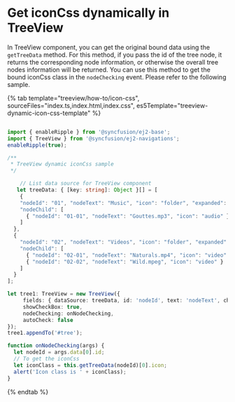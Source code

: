 # Get iconCss dynamically in TreeView

In TreeView component, you can get the original bound data using the `getTreeData` method. For this method, if you pass the id of the tree node, it returns the corresponding node information, or otherwise the overall tree nodes information will be returned. You can use this method to get the bound iconCss class in the `nodeChecking` event. Please refer to the following sample.

{% tab template="treeview/how-to/icon-css", sourceFiles="index.ts,index.html,index.css", es5Template="treeview-dynamic-icon-css-template" %}

```typescript

import { enableRipple } from '@syncfusion/ej2-base';
import { TreeView } from '@syncfusion/ej2-navigations';
enableRipple(true);

/**
 * TreeView dynamic iconCss sample
 */

    // List data source for TreeView component
   let treeData: { [key: string]: Object }[] = [
    {
    "nodeId": "01", "nodeText": "Music", "icon": "folder", "expanded": true,
    "nodeChild": [
      { "nodeId": "01-01", "nodeText": "Gouttes.mp3", "icon": "audio" }
    ]
  },
  {
    "nodeId": "02", "nodeText": "Videos", "icon": "folder", "expanded": true,
    "nodeChild": [
      { "nodeId": "02-01", "nodeText": "Naturals.mp4", "icon": "video" },
      { "nodeId": "02-02", "nodeText": "Wild.mpeg", "icon": "video" }
    ]
  }
];

let tree1: TreeView = new TreeView({
     fields: { dataSource: treeData, id: 'nodeId', text: 'nodeText', child: 'nodeChild', iconCss: 'icon', expanded: 'expanded' },
     showCheckBox: true,
     nodeChecking: onNodeChecking,
     autoCheck: false
});
tree1.appendTo('#tree');

function onNodeChecking(args) {
  let nodeId = args.data[0].id;
  // To get the iconCss
  let iconClass = this.getTreeData(nodeId)[0].icon;
  alert('Icon class is ' + iconClass);
}

```

{% endtab %}